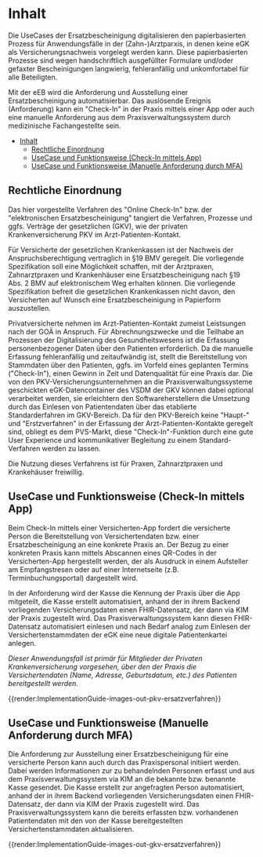 # Inhalt

Die UseCases der Ersatzbescheinigung digitalisieren den papierbasierten Prozess für Anwendungsfälle in der (Zahn-)Arztparxis, in denen keine eGK als Versicherungsnachweis vorgelegt werden kann. Diese papierbasierten Prozesse sind wegen handschriftlich ausgefüllter Formulare und/oder gefaxter Bescheinigungen langwierig, fehleranfällig und unkomfortabel für alle Beteiligten.

Mit der eEB wird die Anforderung und Ausstellung einer Ersatzbescheinigung automatisierbar. Das auslösende Ereignis (Anforderung) kann ein "Check-In" in der Praxis mittels einer App oder auch eine manuelle Anforderung aus dem Praxisverwaltungssystem durch medizinische Fachangestellte sein.

- [Inhalt](#inhalt)
  - [Rechtliche Einordnung](#rechtliche-einordnung)
  - [UseCase und Funktionsweise (Check-In mittels App)](#usecase-und-funktionsweise-check-in-mittels-app)
  - [UseCase und Funktionsweise (Manuelle Anforderung durch MFA)](#usecase-und-funktionsweise-manuelle-anforderung-durch-mfa)

## Rechtliche Einordnung

Das hier vorgestellte Verfahren des "Online Check-In" bzw. der "elektronischen Ersatzbescheinigung" tangiert die Verfahren, Prozesse und ggfs. Verträge der gesetzlichen (GKV), wie der privaten Krankenversicherung PKV im Arzt-Patienten-Kontakt.

Für Versicherte der gesetzlichen Krankenkassen ist der Nachweis der Anspruchsberechtigung vertraglich in §19 BMV geregelt.
Die vorliegende Spezifikation soll eine Möglichkeit schaffen, mit der Arztpraxen, Zahnarztpraxen und Krankenhäuser eine Ersatzbescheinigung nach §19 Abs. 2 BMV auf elektronischem Weg erhalten können.
Die vorliegende Spezifikation befreit die gesetzlichen Krankenkassen nicht davon, den Versicherten auf Wunsch eine Ersatzbescheinigung in Papierform auszustellen.

Privatversicherte nehmen im Arzt-Patienten-Kontakt zumeist Leistsungen nach der GOÄ in Anspruch. Für Abrechnungszwecke und die Teilhabe an Prozessen der Digitalisierung des Gesundheitswesens ist die Erfassung personenbezogener Daten über den Patienten erforderlich. Da die manuelle Erfassung fehleranfällig und zeitaufwändig ist, stellt die Bereitstellung von Stammdaten über den Patienten, ggfs. im Vorfeld eines geplanten Termins ("Check-In"), einen Gewinn in Zeit und Datenqualität für eine Praxis dar. Die von den PKV-Versicherungsunternehmen an die Praxisverwaltungssysteme geschickten eGK-Datencontainer des VSDM der GKV können dabei optional verarbeitet werden, sie erleichtern den Softwareherstellern die Umsetzung durch das Einlesen von Patientendaten über das etablierte Standarderfahren im GKV-Bereich.
Da für den PKV-Bereich keine "Haupt-" und "Erstzverfahren" in der Erfassung der Arzt-Patienten-Kontakte geregelt sind, obliegt es dem PVS-Markt, diese "Check-In"-Funktion durch eine gute User Experience und kommunikativer Begleitung zu einem Standard-Verfahren werden zu lassen.

Die Nutzung dieses Verfahrens ist für Praxen, Zahnarztpraxen und Krankehäuser freiwillig.

## UseCase und Funktionsweise (Check-In mittels App)

Beim Check-In mittels einer Versicherten-App fordert die versicherte Person die Bereitstellung von Versichertendaten bzw. einer Ersatzbescheinigung an eine konkrete Praxis an. Der Bezug zu einer konkreten Praxis kann mittels Abscannen eines QR-Codes in der Versicherten-App hergestellt werden, der als Ausdruck in einem Aufsteller am Empfangstresen oder auf einer Internetseite (z.B. Terminbuchungsportal) dargestellt wird.

In der Anforderung wird der Kasse die Kennung der Praxis über die App mitgeteilt, die Kasse erstellt automatisiert, anhand der in ihrem Backend vorliegenden Versicherungsdaten einen FHIR-Datensatz, der dann via KIM der Praxis zugestellt wird. Das Praxisverwaltungssystem kann diesen FHIR-Datensatz automatisiert einlesen und nach Bedarf analog zum Einlesen der Versichertenstammdaten der eGK eine neue digitale Patientenkartei anlegen.

_Dieser Anwendungsfall ist primär für Mitglieder der Privaten Krankenversicherung vorgesehen, über den der Praxis die Versichertendaten (Name, Adresse, Geburtsdatum, etc.)  des Patienten bereitgestellt werden._

{{render:ImplementationGuide-images-out-pkv-ersatzverfahren}}

## UseCase und Funktionsweise (Manuelle Anforderung durch MFA)

Die Anforderung zur Ausstellung einer Ersatzbescheinigung für eine versicherte Person kann auch durch das Praxispersonal initiiert werden. Dabei werden Informationen zur zu behandelnden Personen erfasst und aus dem Praxisverwaltungssystem via KIM an die bekannte bzw. benannte Kasse gesendet. Die Kasse erstellt zur angefragten Person automatisiert, anhand der in ihrem Backend vorliegenden Versicherungsdaten einen FHIR-Datensatz, der dann via KIM der Praxis zugestellt wird. Das Praxisverwaltungssystem kann die bereits erfassten bzw. vorhandenen Patientendaten mit den von der Kasse bereitgestellten Versichertenstammdaten aktualisieren.

{{render:ImplementationGuide-images-out-gkv-ersatzverfahren}}
